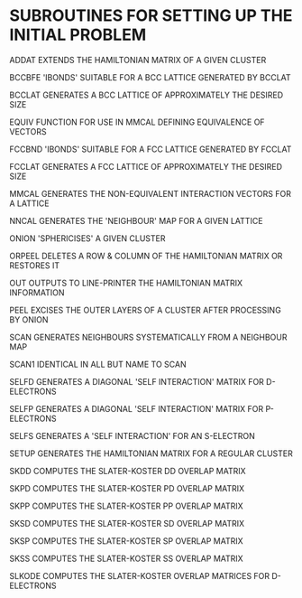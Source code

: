 SUBROUTINES FOR SETTING UP THE INITIAL PROBLEM
================================================

ADDAT    EXTENDS THE HAMILTONIAN MATRIX OF A GIVEN CLUSTER

BCCBFE  'IBONDS' SUITABLE FOR A BCC LATTICE GENERATED BY BCCLAT

BCCLAT   GENERATES A BCC LATTICE OF APPROXIMATELY THE DESIRED SIZE

EQUIV    FUNCTION FOR USE IN MMCAL DEFINING EQUIVALENCE OF VECTORS

FCCBND  'IBONDS' SUITABLE FOR A FCC LATTICE GENERATED BY FCCLAT

FCCLAT   GENERATES A FCC LATTICE OF APPROXIMATELY THE DESIRED SIZE

MMCAL    GENERATES  THE NON-EQUIVALENT INTERACTION VECTORS FOR A LATTICE

NNCAL    GENERATES THE 'NEIGHBOUR' MAP FOR A GIVEN LATTICE

ONION    'SPHERICISES' A GIVEN CLUSTER

ORPEEL   DELETES A ROW & COLUMN OF THE HAMILTONIAN MATRIX OR RESTORES IT

OUT      OUTPUTS TO LINE-PRINTER THE HAMILTONIAN MATRIX INFORMATION

PEEL     EXCISES THE OUTER LAYERS OF A CLUSTER AFTER PROCESSING BY ONION

SCAN     GENERATES NEIGHBOURS SYSTEMATICALLY FROM A NEIGHBOUR MAP

SCAN1    IDENTICAL IN ALL BUT NAME TO SCAN

SELFD    GENERATES A DIAGONAL 'SELF INTERACTION' MATRIX FOR D-ELECTRONS

SELFP    GENERATES A DIAGONAL 'SELF INTERACTION' MATRIX FOR P-ELECTRONS

SELFS    GENERATES A 'SELF INTERACTION' FOR AN S-ELECTRON

SETUP    GENERATES THE HAMILTONIAN MATRIX FOR A REGULAR CLUSTER

SKDD     COMPUTES THE SLATER-KOSTER DD OVERLAP MATRIX

SKPD     COMPUTES THE SLATER-KOSTER PD OVERLAP MATRIX

SKPP     COMPUTES THE SLATER-KOSTER PP OVERLAP MATRIX

SKSD     COMPUTES THE SLATER-KOSTER SD OVERLAP MATRIX

SKSP     COMPUTES THE SLATER-KOSTER SP OVERLAP MATRIX

SKSS     COMPUTES THE SLATER-KOSTER SS OVERLAP MATRIX

SLKODE   COMPUTES THE SLATER-KOSTER OVERLAP MATRICES FOR D-ELECTRONS





